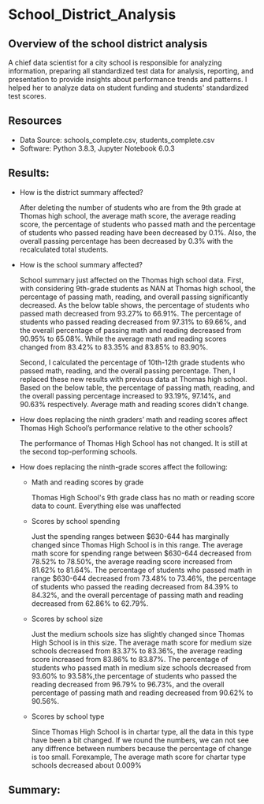 # School_District_Analysis

## Overview of the school district analysis

A chief data scientist for a city school is responsible for analyzing information, preparing all standardized test data for analysis, reporting, and presentation to provide insights about performance trends and patterns. I helped her to analyze data on student funding and students' standardized test scores.

## Resources

 - Data Source: schools_complete.csv, students_complete.csv
 - Software: Python 3.8.3, Jupyter Notebook 6.0.3

## Results:
 - How is the district summary affected?
  
   After deleting the number of students who are from the 9th grade at Thomas high school, the average math score, the average reading score, the percentage of students who         passed math and the percentage of students who passed reading have been decreased by 0.1%. Also, the overall passing percentage has been decreased by 0.3% with the               recalculated total students.
  
 - How is the school summary affected?
 
   School summary just affected on the Thomas high school data. First, with considering 9th-grade students as NAN at Thomas high school, the percentage of passing math, reading,    and overall passing significantly decreased. As the below table shows, the percentage of students who passed math decreased from 93.27% to 66.91%. The percentage of students    who passed reading decreased from 97.31% to 69.66%, and the overall percentage of passing math and reading decreased from 90.95% to 65.08%. While the average math and reading    scores changed from 83.42% to 83.35% and 83.85% to 83.90%.
   
   
   Second, I calculated the percentage of 10th-12th grade students who passed math, reading, and the overall passing percentage. Then, I replaced these new results with previous    data at Thomas high school. Based on the below table, the percentage of passing math, reading, and the overall passing percentage increased to 93.19%, 97.14%, and 90.63%        respectively. Average math and reading scores didn't change.
   
 
 - How does replacing the ninth graders’ math and reading scores affect Thomas High School’s performance relative to the other schools?
 
   The performance of Thomas High School has not changed. It is still at the second top-performing schools.
 
 - How does replacing the ninth-grade scores affect the following:
 
    - Math and reading scores by grade
      
      Thomas High School's 9th grade class has no math or reading score data to count. Everything else was unaffected
    
    - Scores by school spending
    
      Just the spending ranges between $630-644 has marginally changed since Thomas High School is in this range. The average math score for spending range between $630-644           decreased from 78.52% to 78.50%, the average reading score increased from 81.62% to 81.64%. The percentage of students who passed math in range $630-644 decreased from           73.48% to 73.46%, the percentage of students who passed the reading decreased from 84.39% to 84.32%, and the overall percentage of passing math and reading decreased from       62.86% to 62.79%.    

      
    - Scores by school size
    
      Just the medium schools size has slightly changed since Thomas High School is in this size. The average math score for medium size schools decreased from 83.37% to 83.36%,       the average reading score increased from 83.86% to 83.87%. The percentage of students who passed math in medium size schools decreased from 93.60% to 93.58%,the percentage       of students who passed the reading decreased from 96.79% to 96.73%, and the overall percentage of passing math and reading decreased from 90.62% to 90.56%.    
    
    - Scores by school type
    
      Since Thomas High School is in chartar type, all the data in this type have been a bit changed. If we round the numbers, we can not see any diffrence between numbers             because the percentage of change is too small. Forexample, The average math score for chartar type schools decreased about 0.009%

## Summary:


